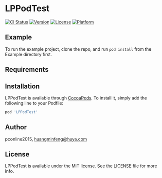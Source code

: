 # LPPodTest

[![CI Status](https://img.shields.io/travis/pconline2015/LPPodTest.svg?style=flat)](https://travis-ci.org/pconline2015/LPPodTest)
[![Version](https://img.shields.io/cocoapods/v/LPPodTest.svg?style=flat)](https://cocoapods.org/pods/LPPodTest)
[![License](https://img.shields.io/cocoapods/l/LPPodTest.svg?style=flat)](https://cocoapods.org/pods/LPPodTest)
[![Platform](https://img.shields.io/cocoapods/p/LPPodTest.svg?style=flat)](https://cocoapods.org/pods/LPPodTest)

## Example

To run the example project, clone the repo, and run `pod install` from the Example directory first.

## Requirements

## Installation

LPPodTest is available through [CocoaPods](https://cocoapods.org). To install
it, simply add the following line to your Podfile:

```ruby
pod 'LPPodTest'
```

## Author

pconline2015, huangminfeng@huya.com

## License

LPPodTest is available under the MIT license. See the LICENSE file for more info.
